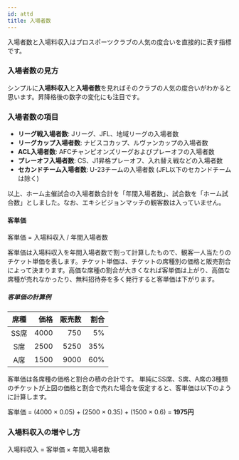 ```yaml
---
id: attd
title: 入場者数
---
```


入場者数と入場料収入はプロスポーツクラブの人気の度合いを直接的に表す指標です。

### 入場者数の見方

シンプルに**入場料収入**と**入場者数**を見ればそのクラブの人気の度合いがわかると思います。昇降格後の数字の変化にも注目です。

### 入場者数の項目

- **リーグ戦入場者数**: Jリーグ、JFL、地域リーグの入場者数
- **リーグカップ入場者数**: ナビスコカップ、ルヴァンカップの入場者数
- **ACL入場者数**: AFCチャンピオンズリーグおよびプレーオフの入場者数
- **プレーオフ入場者数**: CS、J1昇格プレーオフ、入れ替え戦などの入場者数
- **セカンドチーム入場者数**: U-23チームの入場者数 (JFL以下のセカンドチームは除く)

以上、ホーム主催試合の入場者数合計を「年間入場者数」、試合数を「ホーム試合数」としました。なお、エキシビジョンマッチの観客数は入っていません。

#### 客単価

客単価 = 入場料収入 / 年間入場者数

客単価は入場料収入を年間入場者数で割って計算したもので、観客一人当たりのチケット単価を表します。チケット単価は、チケットの席種別の価格と販売割合によって決まります。高価な席種の割合が大きくなれば客単価は上がり、高価な席種が売れなかったり、無料招待券を多く発行すると客単価は下がります。

##### 客単価の計算例

| 席種  |  価格 | 販売数 | 割合 |
| :---: | ----: | -----: | ---: |
| SS席  |  4000 |    750 |   5% |
|  S席  |  2500 |   5250 |  35% |
|  A席  |  1500 |   9000 |  60% |

客単価は各席種の価格と割合の積の合計です。
単純にSS席、S席、A席の3種類のチケットが上図の価格と割合で売れた場合を仮定すると、客単価は以下のように計算します。

客単価 = (4000 × 0.05) + (2500 × 0.35) + (1500 × 0.6) = **1975円**

### 入場料収入の増やし方

入場料収入 = 客単価 × 年間入場者数
